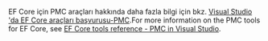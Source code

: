 <span data-ttu-id="cfdf0-101">EF Core için PMC araçları hakkında daha fazla bilgi için bkz. [Visual Studio 'da EF Core araçları başvurusu-PMC](/ef/core/miscellaneous/cli/powershell).</span><span class="sxs-lookup"><span data-stu-id="cfdf0-101">For more information on the PMC tools for EF Core, see [EF Core tools reference - PMC in Visual Studio](/ef/core/miscellaneous/cli/powershell).</span></span>